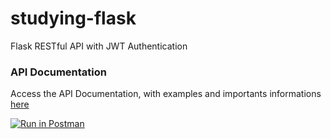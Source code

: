 # studying-flask
Flask RESTful API with JWT Authentication 

### API Documentation
Access the API Documentation, with examples and importants informations [here](https://documenter.getpostman.com/view/12464969/T1LVA4k8?version=latest)

[![Run in Postman](https://run.pstmn.io/button.svg)](https://app.getpostman.com/run-collection/d97f2b3738ec597d9c54)
